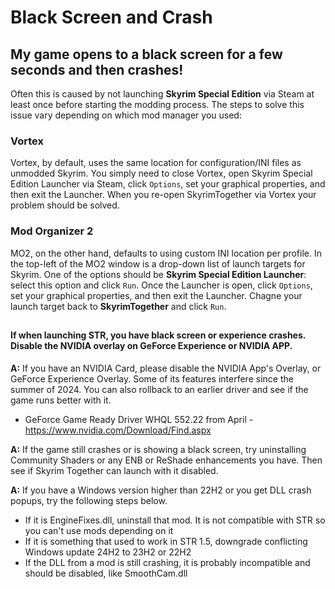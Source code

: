 # Black Screen and Crash

## My game opens to a black screen for a few seconds and then crashes!

Often this is caused by not launching **Skyrim Special Edition** via Steam at least once before starting the modding process. The steps to solve this issue vary depending on which mod manager you used:

### Vortex

Vortex, by default, uses the same location for configuration/INI files as unmodded Skyrim. You simply need to close Vortex, open Skyrim Special Edition Launcher via Steam, click `Options`, set your graphical properties, and then exit the Launcher. When you re-open SkyrimTogether via Vortex your problem should be solved.

### Mod Organizer 2

MO2, on the other hand, defaults to using custom INI location per profile. In the top-left of the MO2 window is a drop-down list of launch targets for Skyrim. One of the options should be **Skyrim Special Edition Launcher**: select this option and click `Run`. Once the Launcher is open, click `Options`, set your graphical properties, and then exit the Launcher. Chagne your launch target back to **SkyrimTogether** and click `Run`.

##

#### If when launching STR, you have black screen or experience crashes. Disable the NVIDIA overlay on GeForce Experience or NVIDIA APP.

**A:** If you have an NVIDIA Card, please disable the NVIDIA App's Overlay, or GeForce Experience Overlay. Some of its features interfere since the summer of 2024. You can also rollback to an earlier driver and see if the game runs better with it.
- GeForce Game Ready Driver WHQL 552.22 from April - https://www.nvidia.com/Download/Find.aspx

**A:** If the game still crashes or is showing a black screen, try uninstalling Community Shaders or any ENB or ReShade enhancements you have. Then see if Skyrim Together can launch with it disabled.

**A:** If you have a Windows version higher than 22H2 or you get DLL crash popups, try the following steps below.
- If it is EngineFixes.dll, uninstall that mod. It is not compatible with STR so you can't use mods depending on it
- If it is something that used to work in STR 1.5, downgrade conflicting Windows update 24H2 to 23H2 or 22H2
- If the DLL from a mod is still crashing, it is probably incompatible and should be disabled, like SmoothCam.dll

